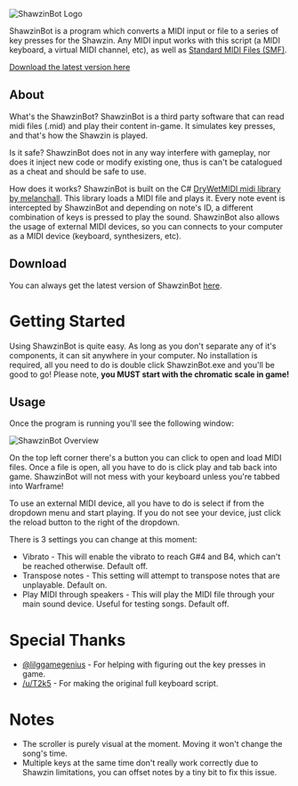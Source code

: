 ![ShawzinBot Logo](https://github.com/ianespana/ShawzinBot/blob/master/ShawzinBot/Resources/Shawzin.png)

ShawzinBot is a program which converts a MIDI input or file to a series of key presses for the Shawzin. Any MIDI input works with this script (a MIDI keyboard, a virtual MIDI channel, etc), as well as [Standard MIDI Files (SMF)](https://www.midi.org/specifications/category/smf-specifications).

[Download the latest version here](https://github.com/ianespana/ShawzinBot/releases/latest)

## About

What's the ShawzinBot?
ShawzinBot is a third party software that can read midi files (.mid) and play their content in-game. It simulates key presses, and that's how the Shawzin is played.

Is it safe?
ShawzinBot does not in any way interfere with gameplay, nor does it inject new code or modify existing one, thus is can't be catalogued as a cheat and should be safe to use.

How does it works?
ShawzinBot is built on the C# [DryWetMIDI midi library by melanchall](https://github.com/melanchall/drywetmidi). This library loads a MIDI file and plays it. Every note event is intercepted by ShawzinBot and depending on note's ID, a different combination of keys is pressed to play the sound. ShawzinBot also allows the usage of external MIDI devices, so you can connects to your computer as a MIDI device (keyboard, synthesizers, etc).

## Download
You can always get the latest version of ShawzinBot [here](https://github.com/ianespana/ShawzinBot/releases/latest).

# Getting Started
Using ShawzinBot is quite easy. As long as you don't separate any of it's components, it can sit anywhere in your computer. No installation is required, all you need to do is double click ShawzinBot.exe and you'll be good to go! Please note, **you MUST start with the chromatic scale in game!**

## Usage
Once the program is running you'll see the following window:

![ShawzinBot Overview](https://github.com/ianespana/ShawzinBot/blob/master/ShawzinBot/Resources/Overview.png)

On the top left corner there's a button you can click to open and load MIDI files. Once a file is open, all you have to do is click play and tab back into game. ShawzinBot will not mess with your keyboard unless you're tabbed into Warframe!

To use an external MIDI device, all you have to do is select if from the dropdown menu and start playing. If you do not see your device, just click the reload button to the right of the dropdown.

There is 3 settings you can change at this moment:
* Vibrato - This will enable the vibrato to reach G#4 and B4, which can't be reached otherwise. Default off.
* Transpose notes - This setting will attempt to transpose notes that are unplayable. Default on.
* Play MIDI through speakers - This will play the MIDI file through your main sound device. Useful for testing songs. Default off.

# Special Thanks
* [@lilggamegenius](https://github.com/lilggamegenius) - For helping with figuring out the key presses in game.
* [/u/T2k5](https://www.reddit.com/user/T2k5/) - For making the original full keyboard script.

# Notes
* The scroller is purely visual at the moment. Moving it won't change the song's time.
* Multiple keys at the same time don't really work correctly due to Shawzin limitations, you can offset notes by a tiny bit to fix this issue.

